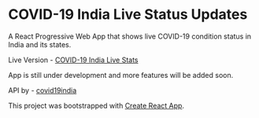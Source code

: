 # COVID-19 India Live Status Updates

A React Progressive Web App that shows live COVID-19 condition status in India and its states.

Live Version - [COVID-19 India Live Stats](https://abhishekakade.github.io/covid19-india/)

App is still under development and more features will be added soon.

API by - [covid19india](https://github.com/covid19india/covid19india)

This project was bootstrapped with [Create React App](https://github.com/facebook/create-react-app).
